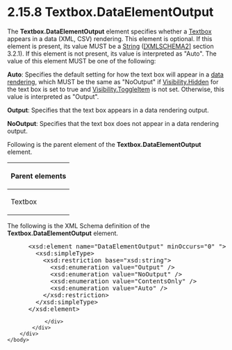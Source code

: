 <html dir="LTR" xmlns:mshelp="http://msdn.microsoft.com/mshelp" xmlns:ddue="http://ddue.schemas.microsoft.com/authoring/2003/5" xmlns:xlink="http://www.w3.org/1999/xlink" xmlns:tool="http://www.microsoft.com/tooltip">
    <head>
        <meta http-equiv="Content-Type" content="text/html; CHARSET=utf-8"></meta>
        <meta name="save" content="history"></meta>
        <title>2.15.8 Textbox.DataElementOutput</title>
        <xml>
            <mshelp:toctitle title="2.15.8 Textbox.DataElementOutput"></mshelp:toctitle>
            <mshelp:rltitle title="[MS-RDL]: Textbox.DataElementOutput"></mshelp:rltitle>
            <mshelp:keyword index="A" term="94d3989e-31ce-449d-a812-585b95498579"></mshelp:keyword>
            <mshelp:attr name="DCSext.ContentType" value="open specification"></mshelp:attr>
            <mshelp:attr name="AssetID" value="94d3989e-31ce-449d-a812-585b95498579"></mshelp:attr>
            <mshelp:attr name="TopicType" value="kbRef"></mshelp:attr>
            <mshelp:attr name="DCSext.Title" value="[MS-RDL]: Textbox.DataElementOutput" />
        </xml>
    </head>
    <body>
        <div id="header">
            <h1 class="heading">2.15.8 Textbox.DataElementOutput</h1>
        </div>
        <div id="mainSection">
            <div id="mainBody">
                <div id="allHistory" class="saveHistory"></div>
                <div id="sectionSection0" class="section" name="collapseableSection">
                    

<p>The <b>Textbox.DataElementOutput</b> element specifies
whether a <a href="469d0032-b5ec-43d9-ab36-d3a88b9cc1f6.md">Textbox</a>
appears in a data (XML, CSV) rendering. This element is optional. If this
element is present, its value MUST be a <a href="1ed81ef3-a683-45e3-aaad-bd2bbe71bc3d.md">String</a> (<a href="https://go.microsoft.com/fwlink/?LinkId=90610">[XMLSCHEMA2]</a> section
3.2.1). If this element is not present, its value is interpreted as
&quot;Auto&quot;. The value of this element MUST be one of the following:</p>

<p><b>Auto</b>: Specifies the default setting for how
the text box will appear in a <a href="b2482b3f-74ab-4ca8-a9e5-c07955011743.md#gt_9069c206-b9e9-4374-a7ee-50faf5def25b">data
rendering</a>, which MUST be the same as &quot;NoOutput&quot; if <a href="7b643798-b8f4-4f1d-8f77-7e3626e58270.md">Visibility.Hidden</a> for the
text box is set to true and <a href="c8d65dad-7679-4ef7-8d8c-dc7cffdfd32e.md">Visibility.ToggleItem</a>
is not set. Otherwise, this value is interpreted as &quot;Output&quot;.</p>

<p><b>Output</b>: Specifies that the text box appears in
a data rendering output.</p>

<p><b>NoOutput</b>: Specifies that the text box does not
appear in a data rendering output.</p>

<p>Following is the parent element of the <b>Textbox.DataElementOutput</b>
element.</p>

<table>
 <thead>
  <tr>
   <th>
   <p>Parent elements</p>
   </th>
  </tr>
 </thead>
 <tr>
  <td>
  <p>Textbox</p>
  </td>
 </tr>
</table>

<p>The following is the XML Schema definition of the <b>Textbox.DataElementOutput</b>
element.</p>

<dl>
<dd>
<div><pre> &lt;xsd:element name=&quot;DataElementOutput&quot; minOccurs=&quot;0&quot; &quot;&gt;
   &lt;xsd:simpleType&gt;
     &lt;xsd:restriction base=&quot;xsd:string&quot;&gt;
       &lt;xsd:enumeration value=&quot;Output&quot; /&gt;
       &lt;xsd:enumeration value=&quot;NoOutput&quot; /&gt;
       &lt;xsd:enumeration value=&quot;ContentsOnly&quot; /&gt;
       &lt;xsd:enumeration value=&quot;Auto&quot; /&gt;
     &lt;/xsd:restriction&gt;
   &lt;/xsd:simpleType&gt;
 &lt;/xsd:element&gt;
</pre></div>
</dd></dl>


                </div>
            </div>
        </div>
    </body>
</html>